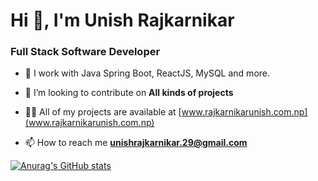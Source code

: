 <h1>Hi 👋, I'm Unish Rajkarnikar</h1>
<h3>Full Stack Software Developer</h3>

- 🌱 I work with Java Spring Boot, ReactJS, MySQL and more.
- 👯 I’m looking to contribute on **All kinds of projects**
- 👨‍💻 All of my projects are available at [www.rajkarnikarunish.com.np](www.rajkarnikarunish.com.np)
 
- 📫 How to reach me **unishrajkarnikar.29@gmail.com**

[![Anurag's GitHub stats](https://github-readme-stats.vercel.app/api?username=Rajkarnikar-unish)](https://github.com/anuraghazra/github-readme-stats)
